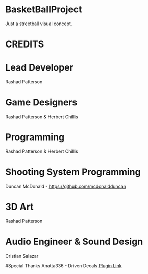 # BasketBallProject

Just a streetball visual concept.

# CREDITS

# Lead Developer
Rashad Patterson 

# Game Designers
Rashad Patterson & Herbert Chillis

# Programming
Rashad Patterson & Herbert Chillis

# Shooting System Programming
Duncan McDonald - https://github.com/mcdonaldduncan

# 3D Art
Rashad Patterson

# Audio Engineer & Sound Design
Cristian Salazar

#Special Thanks
Anatta336 - Driven Decals [Plugin Link](https://github.com/Anatta336/driven-decals)

